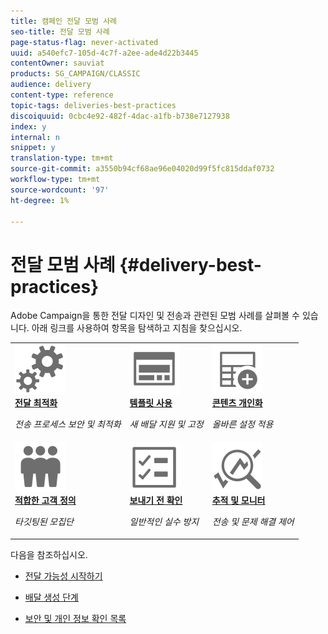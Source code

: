 ```yaml
---
title: 캠페인 전달 모범 사례
seo-title: 전달 모범 사례
page-status-flag: never-activated
uuid: a540efc7-105d-4c7f-a2ee-ade4d22b3445
contentOwner: sauviat
products: SG_CAMPAIGN/CLASSIC
audience: delivery
content-type: reference
topic-tags: deliveries-best-practices
discoiquuid: 0cbc4e92-482f-4dac-a1fb-b738e7127938
index: y
internal: n
snippet: y
translation-type: tm+mt
source-git-commit: a3550b94cf68ae96e04020d99f5fc815ddaf0732
workflow-type: tm+mt
source-wordcount: '97'
ht-degree: 1%

---
```



# 전달 모범 사례 {#delivery-best-practices}

Adobe Campaign을 통한 전달 디자인 및 전송과 관련된 모범 사례를 살펴볼 수 있습니다. 아래 링크를 사용하여 항목을 탐색하고 지침을 찾으십시오.

<table>
<tr>
  <td>
    <a href="optimize-delivery.md">
      <img alt="최적화" src="assets/do-not-localize/optimize.svg"/>
    </a>
    <div>
      <a href="optimize-delivery.md">
    <strong>전달 최적화</strong>
    </a>
    </div>
    <p>
    <em>전송 프로세스 보안 및 최적화</em>
    <p>
  </td>
   <td>
    <a href="use-templates.md">
      <img alt="템플릿" src="assets/do-not-localize/design.svg"/>
    </a>
    <div>
      <a href="use-templates.md">
    <strong>템플릿 사용</strong>
    </a>
    </div>
    <p>
    <em>새 배달 지원 및 고정</em>
    <p>
  </td>
  <td>
    <a href="design-and-personalize.md">
      <img alt="디자인" src="assets/do-not-localize/custom.svg"/>
    </a>
    <div>
      <a href="design-and-personalize.md">
    <strong>콘텐츠 개인화</strong>
    </a>
    </div>
    <p>
    <em>올바른 설정 적용</em>
    <p>
  </td>
</tr>
<tr>
  <td>
    <a href="define-the-right-audience.md">
      <img alt="타겟" src="assets/do-not-localize/profiles.svg"/>
    </a>
    <div>
      <a href="define-the-right-audience.md">
    <strong>적합한 고객 정의</strong>
    </a>
    </div>
    <p>
    <em>타깃팅된 모집단</em>
    <p>
  </td>
   <td>
    <a href="check-before-sending.md">
      <img alt="확인" src="assets/do-not-localize/start.svg"/>
    </a>
    <div>
      <a href="check-before-sending.md">
    <strong>보내기 전 확인</strong>
    </a>
    </div>
    <p>
    <em>일반적인 실수 방지</em>
    <p>
  </td>
  <td>
    <a href="track-and-monitor.md">
      <img alt="최적화" src="assets/do-not-localize/troubleshoot.svg"/>
    </a>
    <div>
      <a href="track-and-monitor.md">
    <strong>추적 및 모니터</strong>
    </a>
    </div>
    <p>
    <em>전송 및 문제 해결 제어</em>
    <p>
  </td>
</tr>
</table>

다음을 참조하십시오.

* [전달 가능성 시작하기](../../delivery/using/about-deliverability.md)

* [배달 생성 단계](../../delivery/using/steps-about-delivery-creation-steps.md)

* [보안 및 개인 정보 확인 목록](https://helpx.adobe.com/campaign/kb/acc-security.html)

